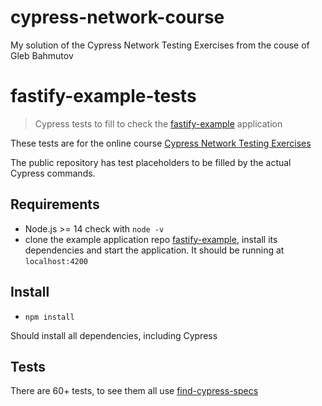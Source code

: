 # cypress-network-course
My solution of the Cypress Network Testing Exercises from the couse of Gleb Bahmutov

# fastify-example-tests

> Cypress tests to fill to check the [fastify-example](https://github.com/bahmutov/fastify-example) application

These tests are for the online course [Cypress Network Testing Exercises](https://cypress.tips/courses)

The public repository has test placeholders to be filled by the actual Cypress commands.

## Requirements

- Node.js >= 14 check with `node -v`
- clone the example application repo [fastify-example](https://github.com/bahmutov/fastify-example), install its dependencies and start the application. It should be running at `localhost:4200`

## Install

- `npm install`

Should install all dependencies, including Cypress


## Tests

There are 60+ tests, to see them all use [find-cypress-specs](https://github.com/Ailin-Glez/cypress-network-course/tree/main/fastify-example-tests/cypress/integration)


